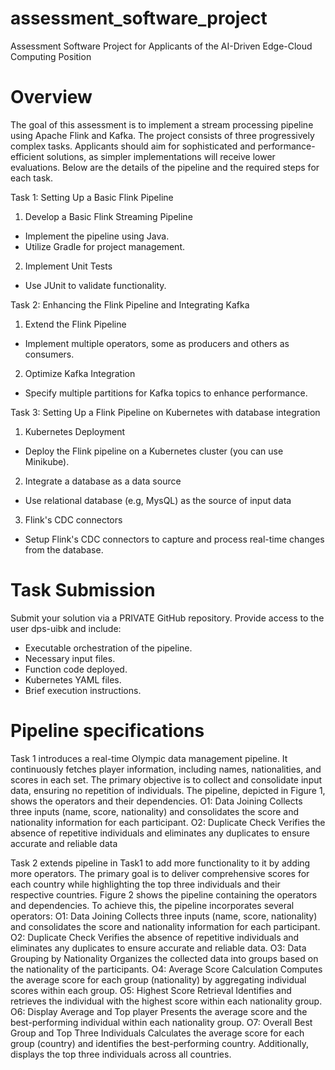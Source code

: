 # assessment_software_project
Assessment Software Project for Applicants of the AI-Driven Edge-Cloud Computing Position

# Overview
The goal of this assessment is to implement a stream processing pipeline using Apache Flink and Kafka. The project consists of three progressively complex tasks. Applicants should aim for sophisticated and performance-efficient solutions, as simpler implementations will receive lower evaluations. Below are the details of the pipeline and the required steps for each task.

Task 1: Setting Up a Basic Flink Pipeline

1. Develop a Basic Flink Streaming Pipeline
- Implement the pipeline using Java.
- Utilize Gradle for project management.
2. Implement Unit Tests
- Use JUnit to validate functionality.

Task 2: Enhancing the Flink Pipeline and Integrating Kafka

1. Extend the Flink Pipeline
- Implement multiple operators, some as producers and others as consumers.
2. Optimize Kafka Integration
- Specify multiple partitions for Kafka topics to enhance performance.

Task 3: Setting Up a Flink Pipeline on Kubernetes with database integration

1. Kubernetes Deployment
- Deploy the Flink pipeline on a Kubernetes cluster (you can use Minikube).
2. Integrate a database as a data source
- Use relational database (e.g, MysQL) as the source of input data
3. Flink's CDC connectors
- Setup Flink's CDC connectors to capture and process real-time changes from the database.

# Task Submission
Submit your solution via a PRIVATE GitHub repository. Provide access to the user dps-uibk and include:
- Executable orchestration of the pipeline.
- Necessary input files.
- Function code deployed.
- Kubernetes YAML files.
- Brief execution instructions.

# Pipeline specifications

Task 1 introduces a real-time Olympic data management pipeline. It continuously fetches player
information, including names, nationalities, and scores in each set. The primary objective is to
collect and consolidate input data, ensuring no repetition of individuals. The pipeline, depicted in
Figure 1, shows the operators and their dependencies.
O1: Data Joining
Collects three inputs (name, score, nationality) and consolidates the score and nationality
information for each participant.
O2: Duplicate Check
Verifies the absence of repetitive individuals and eliminates any duplicates to ensure
accurate and reliable data

Task 2 extends pipeline in Task1 to add more functionality to it by adding more operators. The
primary goal is to deliver comprehensive scores for each country while highlighting the top three
individuals and their respective countries. Figure 2 shows the pipeline containing the operators
and dependencies. To achieve this, the pipeline incorporates several operators:
O1: Data Joining
Collects three inputs (name, score, nationality) and consolidates the score and nationality
information for each participant.
O2: Duplicate Check
Verifies the absence of repetitive individuals and eliminates any duplicates to ensure
accurate and reliable data.
O3: Data Grouping by Nationality
Organizes the collected data into groups based on the nationality of the participants.
O4: Average Score Calculation
Computes the average score for each group (nationality) by aggregating individual scores
within each group.
O5: Highest Score Retrieval
Identifies and retrieves the individual with the highest score within each nationality
group.
O6: Display Average and Top player
Presents the average score and the best-performing individual within each nationality
group.
O7: Overall Best Group and Top Three Individuals
Calculates the average score for each group (country) and identifies the best-performing
country. Additionally, displays the top three individuals across all countries.